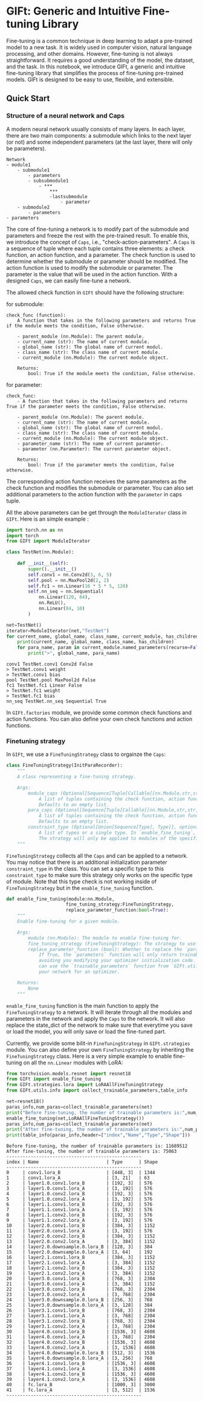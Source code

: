 # GIFt: Generic and Intuitive Fine-tuning Library

Fine-tuning is a common technique in deep learning to adapt a pre-trained model to a new task. It is widely used in computer vision, natural language processing, and other domains. However, fine-tuning is not always straightforward. It requires a good understanding of the model, the dataset, and the task. In this notebook, we introduce GIFt, a generic and intuitive fine-tuning library that simplifies the process of fine-tuning pre-trained models. GIFt is designed to be easy to use, flexible, and extensible. 

## Quick Start

### Structure of a neural network and Caps
A modern neural network usually consists of many layers. In each layer, there are two main components: a submodule which links to the next layer (or not) and some independent parameters (at the last layer, there will only be parameters).

```
Network
- module1
    - submodule1
        - parameters
        - subsubmodule1
            - ***
                ***
                -lastsubmodule
                    - parameter
    - submodule2
        - parameters
- parameters
```

The core of fine-tuning a network is to modify part of the submodule and parameters and freeze the rest with the pre-trained result. To enable this, we introduce the concept of `Caps`, i.e., "check-action-parameters". A `Caps` is a sequence of tuple where each tuple contains three elements: a check function, an action function, and a parameter. The check function is used to determine whether the submodule or parameter should be modified. The action function is used to modify the submodule or parameter. The parameter is the value that will be used in the action function. With a designed `Caps`, we can easily fine-tune a network.

The allowed check function in `GIFt` should have the following structure:

for submodule:
```
check_func (function):
    A function that takes in the following parameters and returns True if the module meets the condition, False otherwise.
    
    - parent_module (nn.Module): The parent module.
    - current_name (str): The name of current module.
    - global_name (str): The global name of current modul.
    - class_name (str): The class name of current module.
    - current_module (nn.Module): The current module object.

    Returns:
        bool: True if the module meets the condition, False otherwise.
```

for parameter:
```
check_func: 
    - A function that takes in the following parameters and returns True if the parameter meets the condition, False otherwise.
    
    - parent_module (nn.Module): The parent module.
    - current_name (str): The name of current module.
    - global_name (str): The global name of current modul.
    - class_name (str): The class name of current module.
    - current_module (nn.Module): The current module object.
    - parameter_name (str): The name of current parameter.
    - parameter (nn.Parameter): The current parameter object. 
    
    Returns:
        bool: True if the parameter meets the condition, False otherwise.
```

The corresponding action function receives the same parameters as the check function and modifies the submodule or parameter. You can also set additional parameters to the action function with the `parameter` in caps tuple.

All the above parameters can be get through the `ModuleIterator` class in `GIFt`. Here is an simple example
:


```python
import torch.nn as nn
import torch
from GIFt import ModuleIterator

class TestNet(nn.Module):
    
    def __init__(self):
        super().__init__()
        self.conv1 = nn.Conv2d(3, 6, 5)
        self.pool = nn.MaxPool2d(2, 2)
        self.fc1 = nn.Linear(16 * 5 * 5, 120)
        self.nn_seq = nn.Sequential(
            nn.Linear(120, 84),
            nn.ReLU(),
            nn.Linear(84, 10)
        )

net=TestNet()
iterator=ModuleIterator(net,"TestNet")
for current_name, global_name, class_name, current_module, has_children in iterator:
    print(current_name, global_name, class_name, has_children)
    for para_name, param in current_module.named_parameters(recurse=False):
        print(">", global_name, para_name)
```

    conv1 TestNet.conv1 Conv2d False
    > TestNet.conv1 weight
    > TestNet.conv1 bias
    pool TestNet.pool MaxPool2d False
    fc1 TestNet.fc1 Linear False
    > TestNet.fc1 weight
    > TestNet.fc1 bias
    nn_seq TestNet.nn_seq Sequential True


In `GIFt.factories` module, we provide some common check functions and action functions. You can also define your own check functions and action functions. 

### Finetuning strategy

In `GIFt`, we use a `FineTuningStrategy` class to orgainze the `Caps`:


```python
class FineTuningStrategy(InitParaRecorder):
    """
    A class representing a fine-tuning strategy.

    Args:
        module_caps (Optional[Sequence[Tuple[Callable[[nn.Module,str,str,str,nn.Module],bool], Callable, dict]], optional):
            A list of tuples containing the check function, action function, and action parameters for modules.
            Defaults to an empty list.
        para_caps (Optional[Sequence[Tuple[Callable[[nn.Module,str,str,str,nn.Module,str,nn.Parameter],bool], Callable, dict]], optional):
            A list of tuples containing the check function, action function, and action parameters for parameters.
            Defaults to an empty list.
        constraint_type (Optional[Union[Sequence[Type], Type]], optional): 
            A list of types or a single type. In `enable_fine_tuning`, the module type will be checked against this list.
            The strategy will only be applied to modules of the specified type(s).
    """
```

`FineTuningStrategy` collects all the `Caps` and can be applied to a network. You may notice that there is an additional initialization parameter `constraint_type` in the class. You can set a specific type to this `constraint_type` to make sure this strategy only works on the specific type of module. Note that this type check is not working inside of `FineTuningStrategy` but in the `enable_fine_tuning` function.


```python
def enable_fine_tuning(module:nn.Module,
                      fine_tuning_strategy:FineTuningStrategy,
                      replace_parameter_function:bool=True):
    """
    Enable fine-tuning for a given module.

    Args:
        module (nn.Module): The module to enable fine-tuning for.
        fine_tuning_strategy (FineTuningStrategy): The strategy to use for fine-tuning.
        replace_parameter_function (bool): Whether to replace the `parameters` function of the module.
            If True, the `parameters` function will only return trainable parameters. This helps you 
            avoiding you modifying your optimizer initialization code. If you set it as False, you 
            can use the `trainable_parameters` function from `GIFt.utils.network_tool` to get trainable parameters of 
            your network for an optimizer.

    Returns:
        None
    """
```

`enable_fine_tuning` function is the main function to apply the `FineTuningStrategy` to a network. It will iterate through all the modules and parameters in the network and apply the `Caps` to the network. It will also replace the state_dict of the network to make sure that everytime you save or load the model, you will only save or load the fine-tuned part.

Currently, we provide some bilit-in `FineTuningStrategy` in `GIFt.strategies` module. You can also define your own `FineTuningStrategy` by inheriting the `FineTuningStrategy` class. Here is a very simple example to enable fine-tuning on all the `nn.Linear` modules with LoRA:


```python
from torchvision.models.resnet import resnet18
from GIFt import enable_fine_tuning
from GIFt.strategies.lora import LoRAAllFineTuningStrategy
from GIFt.utils.info import collect_trainable_parameters,table_info

net=resnet18()
paras_info,num_paras=collect_trainable_parameters(net)
print("Before fine-tuning, the number of trainable parameters is:",num_paras)
enable_fine_tuning(net,LoRAAllFineTuningStrategy())
paras_info,num_paras=collect_trainable_parameters(net)
print("After fine-tuning, the number of trainable parameters is:",num_paras)
print(table_info(paras_info,header=["index","Name","Type","Shape"]))
```

    Before fine-tuning, the number of trainable parameters is: 11689512
    After fine-tuning, the number of trainable parameters is: 75063
    --------------------------------------------------
    index | Name                         | Type      | Shape
    --------------------------------------------------
    0     | conv1.lora_B                 | [448, 3]  | 1344 
    1     | conv1.lora_A                 | [3, 21]   | 63   
    2     | layer1.0.conv1.lora_B        | [192, 3]  | 576  
    3     | layer1.0.conv1.lora_A        | [3, 192]  | 576  
    4     | layer1.0.conv2.lora_B        | [192, 3]  | 576  
    5     | layer1.0.conv2.lora_A        | [3, 192]  | 576  
    6     | layer1.1.conv1.lora_B        | [192, 3]  | 576  
    7     | layer1.1.conv1.lora_A        | [3, 192]  | 576  
    8     | layer1.1.conv2.lora_B        | [192, 3]  | 576  
    9     | layer1.1.conv2.lora_A        | [3, 192]  | 576  
    10    | layer2.0.conv1.lora_B        | [384, 3]  | 1152 
    11    | layer2.0.conv1.lora_A        | [3, 192]  | 576  
    12    | layer2.0.conv2.lora_B        | [384, 3]  | 1152 
    13    | layer2.0.conv2.lora_A        | [3, 384]  | 1152 
    14    | layer2.0.downsample.0.lora_B | [128, 3]  | 384  
    15    | layer2.0.downsample.0.lora_A | [3, 64]   | 192  
    16    | layer2.1.conv1.lora_B        | [384, 3]  | 1152 
    17    | layer2.1.conv1.lora_A        | [3, 384]  | 1152 
    18    | layer2.1.conv2.lora_B        | [384, 3]  | 1152 
    19    | layer2.1.conv2.lora_A        | [3, 384]  | 1152 
    20    | layer3.0.conv1.lora_B        | [768, 3]  | 2304 
    21    | layer3.0.conv1.lora_A        | [3, 384]  | 1152 
    22    | layer3.0.conv2.lora_B        | [768, 3]  | 2304 
    23    | layer3.0.conv2.lora_A        | [3, 768]  | 2304 
    24    | layer3.0.downsample.0.lora_B | [256, 3]  | 768  
    25    | layer3.0.downsample.0.lora_A | [3, 128]  | 384  
    26    | layer3.1.conv1.lora_B        | [768, 3]  | 2304 
    27    | layer3.1.conv1.lora_A        | [3, 768]  | 2304 
    28    | layer3.1.conv2.lora_B        | [768, 3]  | 2304 
    29    | layer3.1.conv2.lora_A        | [3, 768]  | 2304 
    30    | layer4.0.conv1.lora_B        | [1536, 3] | 4608 
    31    | layer4.0.conv1.lora_A        | [3, 768]  | 2304 
    32    | layer4.0.conv2.lora_B        | [1536, 3] | 4608 
    33    | layer4.0.conv2.lora_A        | [3, 1536] | 4608 
    34    | layer4.0.downsample.0.lora_B | [512, 3]  | 1536 
    35    | layer4.0.downsample.0.lora_A | [3, 256]  | 768  
    36    | layer4.1.conv1.lora_B        | [1536, 3] | 4608 
    37    | layer4.1.conv1.lora_A        | [3, 1536] | 4608 
    38    | layer4.1.conv2.lora_B        | [1536, 3] | 4608 
    39    | layer4.1.conv2.lora_A        | [3, 1536] | 4608 
    40    | fc.lora_B                    | [1000, 3] | 3000 
    41    | fc.lora_A                    | [3, 512]  | 1536 
    --------------------------------------------------

